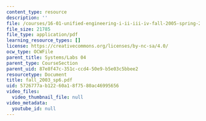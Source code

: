 ```yaml
---
content_type: resource
description: ''
file: /courses/16-01-unified-engineering-i-ii-iii-iv-fall-2005-spring-2006/5726777ab12260a18f7580ac46995656_fall_2003_sp6.pdf
file_size: 21785
file_type: application/pdf
learning_resource_types: []
license: https://creativecommons.org/licenses/by-nc-sa/4.0/
ocw_type: OCWFile
parent_title: Systems/Labs 04
parent_type: CourseSection
parent_uid: 87e8f47c-351c-ccd4-50e9-b5e03c5bbee2
resourcetype: Document
title: fall_2003_sp6.pdf
uid: 5726777a-b122-60a1-8f75-80ac46995656
video_files:
  video_thumbnail_file: null
video_metadata:
  youtube_id: null
---
```

